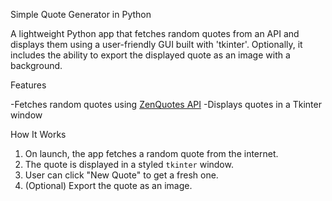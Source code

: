 Simple Quote Generator in Python

A lightweight Python app that fetches random quotes from an API and displays them using a user-friendly GUI built with 'tkinter'. Optionally, it includes the ability to export the displayed quote as an image with a background.

Features

-Fetches random quotes using [ZenQuotes API](https://zenquotes.io/)
-Displays quotes in a Tkinter window

How It Works

1. On launch, the app fetches a random quote from the internet.
2. The quote is displayed in a styled `tkinter` window.
3. User can click "New Quote" to get a fresh one.
4. (Optional) Export the quote as an image.